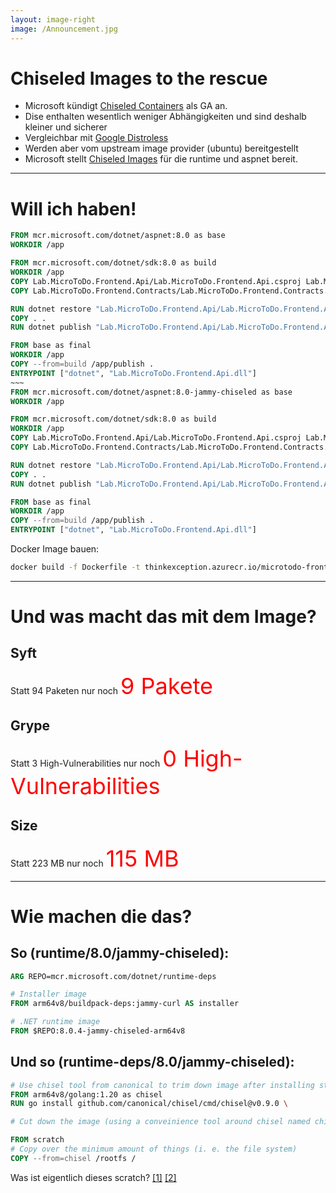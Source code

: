 ```yaml
---
layout: image-right
image: /Announcement.jpg
---
```

# Chiseled Images to the rescue
- Microsoft kündigt [Chiseled Containers](https://devblogs.microsoft.com/dotnet/announcing-dotnet-chiseled-containers/) als GA an.
- Dise enthalten wesentlich weniger Abhängigkeiten und sind deshalb kleiner und sicherer
- Vergleichbar mit [Google Distroless](https://github.com/GoogleContainerTools/distroless)
- Werden aber vom upstream image provider (ubuntu) bereitgestellt
- Microsoft stellt [Chiseled Images](https://github.com/dotnet/dotnet-docker/blob/main/documentation/ubuntu-chiseled.md
) für die runtime und aspnet bereit. 

---

# Will ich haben!

```dockerfile {monaco-diff}
FROM mcr.microsoft.com/dotnet/aspnet:8.0 as base
WORKDIR /app

FROM mcr.microsoft.com/dotnet/sdk:8.0 as build
WORKDIR /app
COPY Lab.MicroToDo.Frontend.Api/Lab.MicroToDo.Frontend.Api.csproj Lab.MicroToDo.Frontend.Api/
COPY Lab.MicroToDo.Frontend.Contracts/Lab.MicroToDo.Frontend.Contracts.csproj Lab.MicroToDo.Frontend.Contracts/

RUN dotnet restore "Lab.MicroToDo.Frontend.Api/Lab.MicroToDo.Frontend.Api.csproj"
COPY . .
RUN dotnet publish "Lab.MicroToDo.Frontend.Api/Lab.MicroToDo.Frontend.Api.csproj" -c Release -o /app/publish

FROM base as final
WORKDIR /app
COPY --from=build /app/publish .
ENTRYPOINT ["dotnet", "Lab.MicroToDo.Frontend.Api.dll"]
~~~
FROM mcr.microsoft.com/dotnet/aspnet:8.0-jammy-chiseled as base
WORKDIR /app

FROM mcr.microsoft.com/dotnet/sdk:8.0 as build
WORKDIR /app
COPY Lab.MicroToDo.Frontend.Api/Lab.MicroToDo.Frontend.Api.csproj Lab.MicroToDo.Frontend.Api/
COPY Lab.MicroToDo.Frontend.Contracts/Lab.MicroToDo.Frontend.Contracts.csproj Lab.MicroToDo.Frontend.Contracts/

RUN dotnet restore "Lab.MicroToDo.Frontend.Api/Lab.MicroToDo.Frontend.Api.csproj"
COPY . .
RUN dotnet publish "Lab.MicroToDo.Frontend.Api/Lab.MicroToDo.Frontend.Api.csproj" -c Release -o /app/publish

FROM base as final
WORKDIR /app
COPY --from=build /app/publish .
ENTRYPOINT ["dotnet", "Lab.MicroToDo.Frontend.Api.dll"]
```

Docker Image bauen:
```bash
docker build -f Dockerfile -t thinkexception.azurecr.io/microtodo-frontendapi:dev-net8-chiseled .\..
```


<!-- 
docker images --format "table {{.Repository}}\t{{.Tag}}\t{{.Size}}" | grep thinkexception.azurecr.io/microtodo-frontendap 
-->

---

# Und was macht das mit dem Image?

## Syft

Statt <span v-mark.circle.red="0" v-click>94 Paketen</span> nur noch <span style="font-size: 27pt; color: red" v-click >9 Pakete</span>

<v-click at="3">

## Grype

Statt <span v-mark.circle.red="3" v-click="4">3 High-Vulnerabilities</span>  nur noch <span style="font-size: 27pt; color: red" v-click="5">0 High-Vulnerabilities</span>

</v-click>

<v-click at="6">

## Size

Statt <span v-mark.circle.red="6" v-click="7">223 MB</span> nur noch <span style="font-size: 27pt; color: red" v-click="8">115 MB</span>

</v-click>

---

# Wie machen die das?

## So (runtime/8.0/jammy-chiseled):
```dockerfile {3-4|1,6-7|none}
ARG REPO=mcr.microsoft.com/dotnet/runtime-deps

# Installer image
FROM arm64v8/buildpack-deps:jammy-curl AS installer 

# .NET runtime image
FROM $REPO:8.0.4-jammy-chiseled-arm64v8

```
<v-click>

## Und so (runtime-deps/8.0/jammy-chiseled):

```dockerfile {1-3|5|7-9}
# Use chisel tool from canonical to trim down image after installing stuff
FROM arm64v8/golang:1.20 as chisel
RUN go install github.com/canonical/chisel/cmd/chisel@v0.9.0 \

# Cut down the image (using a conveinience tool around chisel named chisel-wrapper)

FROM scratch
# Copy over the minimum amount of things (i. e. the file system)
COPY --from=chisel /rootfs /

```
</v-click>

<v-click>

Was ist eigentlich dieses scratch? [[1]](https://docs.docker.com/build/building/base-images/) [[2]](https://www.howtogeek.com/devops/how-to-create-your-own-docker-base-images-from-scratch/)

</v-click>
<!--
https://github.com/dotnet/dotnet-docker/blob/main/src/runtime/8.0/jammy-chiseled/arm64v8/Dockerfile
https://github.com/dotnet/dotnet-docker/blob/main/src/runtime-deps/8.0/jammy-chiseled/arm64v8/Dockerfile
https://discourse.ubuntu.com/t/container-images-that-rock-rocks-manifesto/32091
https://github.com/canonical/rocks-toolbox
-->
